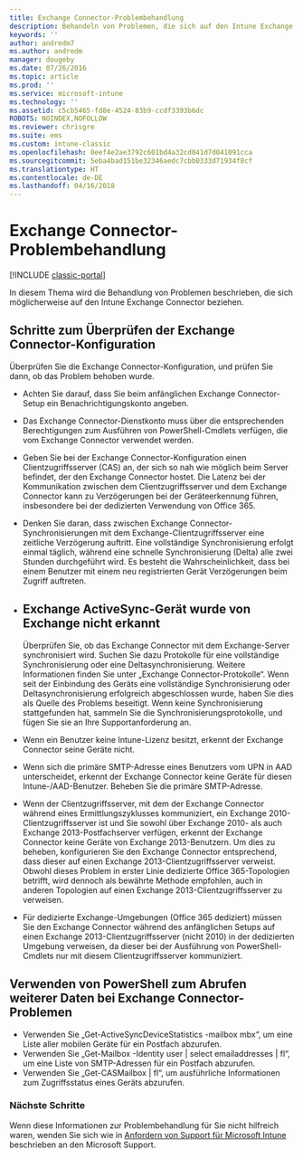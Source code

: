 ```yaml
---
title: Exchange Connector-Problembehandlung
description: Behandeln von Problemen, die sich auf den Intune Exchange Connector beziehen.
keywords: ''
author: andredm7
ms.author: andredm
manager: dougeby
ms.date: 07/26/2016
ms.topic: article
ms.prod: ''
ms.service: microsoft-intune
ms.technology: ''
ms.assetid: c5cb5465-fd8e-4524-83b9-ccdf3393b6dc
ROBOTS: NOINDEX,NOFOLLOW
ms.reviewer: chrisgre
ms.suite: ems
ms.custom: intune-classic
ms.openlocfilehash: 0eef4e2ae3792c601bd4a32cd041d7d041091cca
ms.sourcegitcommit: 5eba4bad151be32346aedc7cbb0333d71934f8cf
ms.translationtype: HT
ms.contentlocale: de-DE
ms.lasthandoff: 04/16/2018
---
```

# <a name="troubleshoot-the-exchange-connector"></a>Exchange Connector-Problembehandlung

[!INCLUDE [classic-portal](../includes/classic-portal.md)]

In diesem Thema wird die Behandlung von Problemen beschrieben, die sich möglicherweise auf den Intune Exchange Connector beziehen.

## <a name="steps-for-checking-the-connector-configuration"></a>Schritte zum Überprüfen der Exchange Connector-Konfiguration 

Überprüfen Sie die Exchange Connector-Konfiguration, und prüfen Sie dann, ob das Problem behoben wurde.

- Achten Sie darauf, dass Sie beim anfänglichen Exchange Connector-Setup ein Benachrichtigungskonto angeben.
- Das Exchange Connector-Dienstkonto muss über die entsprechenden Berechtigungen zum Ausführen von PowerShell-Cmdlets verfügen, die vom Exchange Connector verwendet werden.
- Geben Sie bei der Exchange Connector-Konfiguration einen Clientzugriffsserver (CAS) an, der sich so nah wie möglich beim Server befindet, der den Exchange Connector hostet. Die Latenz bei der Kommunikation zwischen dem Clientzugriffsserver und dem Exchange Connector kann zu Verzögerungen bei der Geräteerkennung führen, insbesondere bei der dedizierten Verwendung von Office 365.
- Denken Sie daran, dass zwischen Exchange Connector-Synchronisierungen mit dem Exchange-Clientzugriffsserver eine zeitliche Verzögerung auftritt. Eine vollständige Synchronisierung erfolgt einmal täglich, während eine schnelle Synchronisierung (Delta) alle zwei Stunden durchgeführt wird. Es besteht die Wahrscheinlichkeit, dass bei einem Benutzer mit einem neu registrierten Gerät Verzögerungen beim Zugriff auftreten.
- 
  ## <a name="exchange-activesync-device-not-discovered-from-exchange"></a>Exchange ActiveSync-Gerät wurde von Exchange nicht erkannt
  Überprüfen Sie, ob das Exchange Connector mit dem Exchange-Server synchronisiert wird. Suchen Sie dazu Protokolle für eine vollständige Synchronisierung oder eine Deltasynchronisierung. Weitere Informationen finden Sie unter „Exchange Connector-Protokolle“. Wenn seit der Einbindung des Geräts eine vollständige Synchronisierung oder Deltasynchronisierung erfolgreich abgeschlossen wurde, haben Sie dies als Quelle des Problems beseitigt. Wenn keine Synchronisierung stattgefunden hat, sammeln Sie die Synchronisierungsprotokolle, und fügen Sie sie an Ihre Supportanforderung an.

- Wenn ein Benutzer keine Intune-Lizenz besitzt, erkennt der Exchange Connector seine Geräte nicht.
- Wenn sich die primäre SMTP-Adresse eines Benutzers vom UPN in AAD unterscheidet, erkennt der Exchange Connector keine Geräte für diesen Intune-/AAD-Benutzer. Beheben Sie die primäre SMTP-Adresse.
- Wenn der Clientzugriffsserver, mit dem der Exchange Connector während eines Ermittlungszyklusses kommuniziert, ein Exchange 2010-Clientzugriffsserver ist und Sie sowohl über Exchange 2010- als auch Exchange 2013-Postfachserver verfügen, erkennt der Exchange Connector keine Geräte von Exchange 2013-Benutzern. Um dies zu beheben, konfigurieren Sie den Exchange Connector entsprechend, dass dieser auf einen Exchange 2013-Clientzugriffsserver verweist.  Obwohl dieses Problem in erster Linie dedizierte Office 365-Topologien betrifft, wird dennoch als bewährte Methode empfohlen, auch in anderen Topologien auf einen Exchange 2013-Clientzugriffsserver zu verweisen.
- Für dedizierte Exchange-Umgebungen (Office 365 dediziert) müssen Sie den Exchange Connector während des anfänglichen Setups auf einen Exchange 2013-Clientzugriffsserver (nicht 2010) in der dedizierten Umgebung verweisen, da dieser bei der Ausführung von PowerShell-Cmdlets nur mit diesem Clientzugriffsserver kommuniziert.


## <a name="using-powershell-to-get-more-data-on-exchange-connector-issues"></a>Verwenden von PowerShell zum Abrufen weiterer Daten bei Exchange Connector-Problemen
- Verwenden Sie „Get-ActiveSyncDeviceStatistics -mailbox mbx“, um eine Liste aller mobilen Geräte für ein Postfach abzurufen.
- Verwenden Sie „Get-Mailbox -Identity user | select emailaddresses | fl“, um eine Liste von SMTP-Adressen für ein Postfach abzurufen.
- Verwenden Sie „Get-CASMailbox <upn> | fl“, um ausführliche Informationen zum Zugriffsstatus eines Geräts abzurufen.

### <a name="next-steps"></a>Nächste Schritte
Wenn diese Informationen zur Problembehandlung für Sie nicht hilfreich waren, wenden Sie sich wie in [Anfordern von Support für Microsoft Intune](how-to-get-support-for-microsoft-intune.md) beschrieben an den Microsoft Support.
